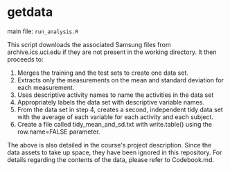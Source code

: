 getdata
=======
main file: `run_analysis.R`

This script downloads the associated Samsung files from archive.ics.uci.edu if they are not present in the working directory. It then proceeds to:

1. Merges the training and the test sets to create one data set.
2. Extracts only the measurements on the mean and standard deviation for each measurement.
3. Uses descriptive activity names to name the activities in the data set
4. Appropriately labels the data set with descriptive variable names.
5. From the data set in step 4, creates a second, independent tidy data set with the average of each variable for each activity and each subject.
6. Create a file called tidy\_mean\_and\_sd.txt with write.table() using the row.name=FALSE parameter.

The above is also detailed in the course's project description. Since the data assets to take up space, they have been ignored in this repository. For details regarding the contents of the data, please refer to Codebook.md.
